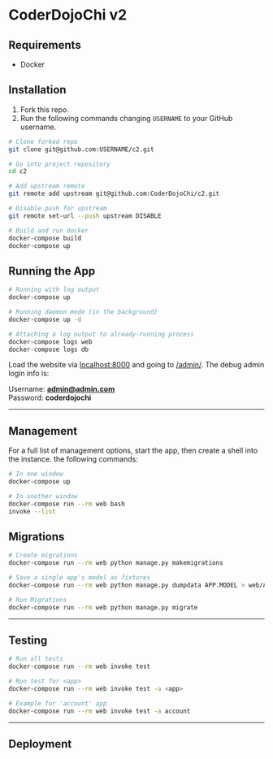# CoderDojoChi v2

## Requirements
- Docker

## Installation
1. Fork this repo.
2. Run the following commands changing `USERNAME` to your GitHub username.

```bash
# Clone forked repo
git clone git@github.com:USERNAME/c2.git

# Go into project repository
cd c2

# Add upstream remote
git remote add upstream git@github.com:CoderDojoChi/c2.git

# Disable push for upstream
git remote set-url --push upstream DISABLE

# Build and run docker
docker-compose build
docker-compose up
```

## Running the App

```bash
# Running with log output
docker-compose up

# Running daemon mode (in the background)
docker-compose up -d

# Attaching a log output to already-running process
docker-compose logs web
docker-compose logs db
```

Load the website via [localhost:8000](http://localhost:8000) and going to [/admin/](http://localhost:8000/admin). The debug admin login info is:

Username: **admin@admin.com**\
Password: **coderdojochi**

---

## Management
For a full list of management options, start the app, then create a shell into the instance. the following commands:

```bash
# In one window
docker-compose up

# In another window
docker-compose run --rm web bash
invoke --list
```

## Migrations
```bash
# Create migrations
docker-compose run --rm web python manage.py makemigrations

# Save a single app's model as fixtures
docker-compose run --rm web python manage.py dumpdata APP.MODEL > web/APP/fixtures/MODEL.json

# Run Migrations
docker-compose run --rm web python manage.py migrate

```

---

## Testing
```bash
# Run all tests
docker-compose run --rm web invoke test

# Run test for <app>
docker-compose run --rm web invoke test -a <app>

# Example for 'account' app
docker-compose run --rm web invoke test -a account
```

---

## Deployment
```bash
```
